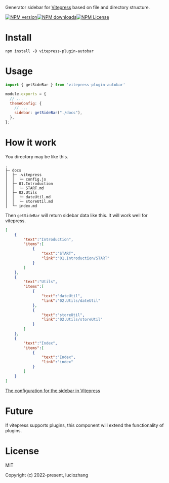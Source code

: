 Generator sidebar for [Vitepress](https://github.com/vuejs/vitepress) based on file and directory structure.

[![NPM version](https://img.shields.io/npm/v/vitepress-plugin-autobar.svg)](https://www.npmjs.com/package/vitepress-plugin-autobar)[![NPM downloads](https://img.shields.io/npm/dm/vitepress-plugin-autobar.svg)](https://www.npmjs.com/package/vitepress-plugin-autobar)[![NPM License](https://img.shields.io/badge/license-MIT-blue.svg)](https://github.com/luciozhang/vitepress-plugin-autobar/blob/master/LICENSE)

# Install

```shell
npm install -D vitepress-plugin-autobar
```

# Usage

```javascript
import { getSideBar } from 'vitepress-plugin-autobar'

module.exports = {
  // ...
  themeConfig: {
    // ...
    sidebar: getSideBar("./docs"),
  },
};
```

# How it work

You directory may be like this.

```shell
.
├─ docs
│  ├─ .vitepress
│  │  └─ config.js
│  ├─ 01.Introduction
│  │  └─ START.md
│  ├─ 02.Utils
│  │  └─ dateUtil.md
│  │  └─ storeUtil.md
│  └─ index.md
```

Then `getSideBar` will return sidebar data like this. It will work well for vitepress.

```json
[
    {
        "text":"Introduction",
        "items":[
            {
                "text":"START",
                "link":"01.Introduction/START"
            }
        ]
    },
    {
        "text":"Utils",
        "items":[
            {
                "text":"dateUtil",
                "link":"02.Utils/dateUtil"
            },
            {
                "text":"storeUtil",
                "link":"02.Utils/storeUtil"
            }
        ]
    },
    {
        "text":"Index",
        "items":[
            {
                "text":"Index",
                "link":"index"
            }
        ]
    }
]
```

[The configuration for the sidebar in Vitepress](https://vitepress.vuejs.org/config/theme-configs#sidebar)

# Future

If vitepress supports plugins, this component will extend the functionality of plugins.

# License
MIT

Copyright (c) 2022-present, luciozhang